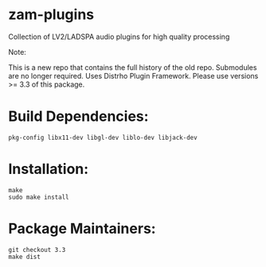 zam-plugins
===========

Collection of LV2/LADSPA audio plugins for high quality processing

Note:

This is a new repo that contains the full history of the old repo.
Submodules are no longer required.
Uses Distrho Plugin Framework.
Please use versions >= 3.3 of this package.

Build Dependencies:
===================

	pkg-config libx11-dev libgl-dev liblo-dev libjack-dev


Installation:
=============

	make
	sudo make install


Package Maintainers:
====================

	git checkout 3.3
	make dist
